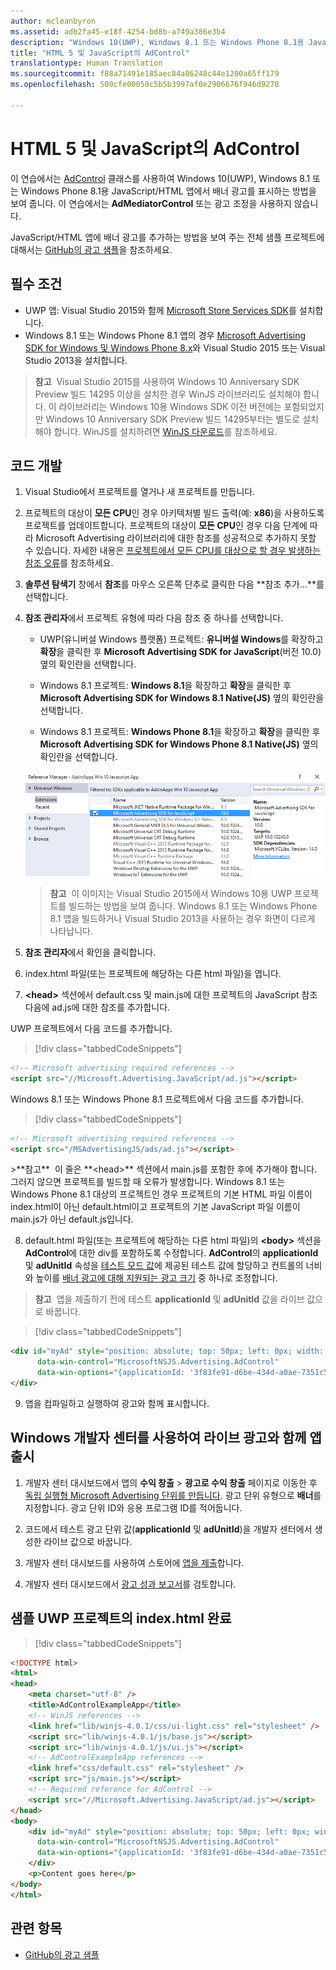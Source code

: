 ```yaml
---
author: mcleanbyron
ms.assetid: adb2fa45-e18f-4254-bd8b-a749a386e3b4
description: "Windows 10(UWP), Windows 8.1 또는 Windows Phone 8.1용 JavaScript/HTML 앱에서 AdControl 클래스를 사용하여 배너 광고를 표시하는 방법을 알아봅니다."
title: "HTML 5 및 JavaScript의 AdControl"
translationtype: Human Translation
ms.sourcegitcommit: f88a71491e185aec84a86248c44e1200a65ff179
ms.openlocfilehash: 509cfe00050c5b5b3997af0e2906676f946d9278

---
```


# <a name="adcontrol-in-html-5-and-javascript"></a>HTML 5 및 JavaScript의 AdControl

이 연습에서는 [AdControl](https://msdn.microsoft.com/library/windows/apps/microsoft.advertising.winrt.ui.adcontrol.aspx) 클래스를 사용하여 Windows 10(UWP), Windows 8.1 또는 Windows Phone 8.1용 JavaScript/HTML 앱에서 배너 광고를 표시하는 방법을 보여 줍니다. 이 연습에서는 **AdMediatorControl** 또는 광고 조정을 사용하지 않습니다.

JavaScript/HTML 앱에 배너 광고를 추가하는 방법을 보여 주는 전체 샘플 프로젝트에 대해서는 [GitHub의 광고 샘플](http://aka.ms/githubads)을 참조하세요.

## <a name="prerequisites"></a>필수 조건


* UWP 앱: Visual Studio 2015와 함께 [Microsoft Store Services SDK](http://aka.ms/store-em-sdk)를 설치합니다.
* Windows 8.1 또는 Windows Phone 8.1 앱의 경우 [Microsoft Advertising SDK for Windows 및 Windows Phone 8.x](http://aka.ms/store-8-sdk)와 Visual Studio 2015 또는 Visual Studio 2013을 설치합니다.

> **참고**&nbsp;&nbsp;Visual Studio 2015를 사용하여 Windows 10 Anniversary SDK Preview 빌드 14295 이상을 설치한 경우 WinJS 라이브러리도 설치해야 합니다. 이 라이브러리는 Windows 10용 Windows SDK 이전 버전에는 포함되었지만 Windows 10 Anniversary SDK Preview 빌드 14295부터는 별도로 설치해야 합니다. WinJS를 설치하려면 [WinJS 다운로드](http://try.buildwinjs.com/download/GetWinJS/)를 참조하세요.

## <a name="code-development"></a>코드 개발

1. Visual Studio에서 프로젝트를 열거나 새 프로젝트를 만듭니다.

2. 프로젝트의 대상이 **모든 CPU**인 경우 아키텍처별 빌드 출력(예: **x86**)을 사용하도록 프로젝트를 업데이트합니다. 프로젝트의 대상이 **모든 CPU**인 경우 다음 단계에 따라 Microsoft Advertising 라이브러리에 대한 참조를 성공적으로 추가하지 못할 수 있습니다. 자세한 내용은 [프로젝트에서 모든 CPU를 대상으로 할 경우 발생하는 참조 오류](known-issues-for-the-advertising-libraries.md#reference_errors)를 참조하세요.

3.  **솔루션 탐색기** 창에서 **참조**를 마우스 오른쪽 단추로 클릭한 다음 **참조 추가...**를 선택합니다.

4.  **참조 관리자**에서 프로젝트 유형에 따라 다음 참조 중 하나를 선택합니다.

    -   UWP(유니버설 Windows 플랫폼) 프로젝트: **유니버설 Windows**를 확장하고 **확장**을 클릭한 후 **Microsoft Advertising SDK for JavaScript**(버전 10.0) 옆의 확인란을 선택합니다.

    -   Windows 8.1 프로젝트: **Windows 8.1**을 확장하고 **확장**을 클릭한 후 **Microsoft Advertising SDK for Windows 8.1 Native(JS)** 옆의 확인란을 선택합니다.

    -   Windows 8.1 프로젝트: **Windows Phone 8.1**을 확장하고 **확장**을 클릭한 후 **Microsoft Advertising SDK for Windows Phone 8.1 Native(JS)** 옆의 확인란을 선택합니다.

    ![javascriptaddreference](images/13-f7f6d6a6-161e-4f17-995d-1236d0b5d9f2.png)

    > **참고**&nbsp;&nbsp;이 이미지는 Visual Studio 2015에서 Windows 10용 UWP 프로젝트를 빌드하는 방법을 보여 줍니다. Windows 8.1 또는 Windows Phone 8.1 앱을 빌드하거나 Visual Studio 2013을 사용하는 경우 화면이 다르게 나타납니다.

5.  **참조 관리자**에서 확인을 클릭합니다.

6.  index.html 파일(또는 프로젝트에 해당하는 다른 html 파일)을 엽니다.

7.  **&lt;head&gt;** 섹션에서 default.css 및 main.js에 대한 프로젝트의 JavaScript 참조 다음에 ad.js에 대한 참조를 추가합니다.

  UWP 프로젝트에서 다음 코드를 추가합니다.

  > [!div class="tabbedCodeSnippets"]
  ``` html
  <!-- Microsoft advertising required references -->
  <script src="//Microsoft.Advertising.JavaScript/ad.js"></script>
  ```

  Windows 8.1 또는 Windows Phone 8.1 프로젝트에서 다음 코드를 추가합니다.

  > [!div class="tabbedCodeSnippets"]
  ``` html
  <!-- Microsoft advertising required references -->
  <script src="/MSAdvertisingJS/ads/ad.js"></script>
  ```

  <span/>
  >**참고**&nbsp;&nbsp;이 줄은 **&lt;head&gt;** 섹션에서 main.js를 포함한 후에 추가해야 합니다. 그러지 않으면 프로젝트를 빌드할 때 오류가 발생합니다. Windows 8.1 또는 Windows Phone 8.1 대상의 프로젝트인 경우 프로젝트의 기본 HTML 파일 이름이 index.html이 아닌 default.html이고 프로젝트의 기본 JavaScript 파일 이름이 main.js가 아닌 default.js입니다.

8.  default.html 파일(또는 프로젝트에 해당하는 다른 html 파일)의 **&lt;body&gt;** 섹션을 **AdControl**에 대한 div를 포함하도록 수정합니다. **AdControl**의 **applicationId** 및 **adUnitId** 속성을 [테스트 모드 값](test-mode-values.md)에 제공된 테스트 값에 할당하고 컨트롤의 너비와 높이를 [배너 광고에 대해 지원되는 광고 크기](supported-ad-sizes-for-banner-ads.md) 중 하나로 조정합니다.

  > **참고**&nbsp;&nbsp;앱을 제출하기 전에 테스트 **applicationId** 및 **adUnitId** 값을 라이브 값으로 바꿉니다.

  > [!div class="tabbedCodeSnippets"]
  ``` html
  <div id="myAd" style="position: absolute; top: 50px; left: 0px; width: 300px; height: 250px; z-index: 1"
        data-win-control="MicrosoftNSJS.Advertising.AdControl"
        data-win-options="{applicationId: '3f83fe91-d6be-434d-a0ae-7351c5a997f1', adUnitId: '10865270'}">
  </div>
  ```

9.  앱을 컴파일하고 실행하여 광고와 함께 표시합니다.

## <a name="release-your-app-with-live-ads-using-windows-dev-center"></a>Windows 개발자 센터를 사용하여 라이브 광고와 함께 앱 출시


1.  개발자 센터 대시보드에서 앱의 **수익 창출** &gt; **광고로 수익 창출** 페이지로 이동한 후 [독립 실행형 Microsoft Advertising 단위를 만듭니다](../publish/monetize-with-ads.md). 광고 단위 유형으로 **배너**를 지정합니다. 광고 단위 ID와 응용 프로그램 ID를 적어둡니다.

2.  코드에서 테스트 광고 단위 값(**applicationId** 및 **adUnitId**)을 개발자 센터에서 생성한 라이브 값으로 바꿉니다.

3.  개발자 센터 대시보드를 사용하여 스토어에 [앱을 제출](../publish/app-submissions.md)합니다.

4.  개발자 센터 대시보드에서 [광고 성과 보고서](../publish/advertising-performance-report.md)를 검토합니다.

## <a name="complete-indexhtml-for-a-sample-uwp-project"></a>샘플 UWP 프로젝트의 index.html 완료

> [!div class="tabbedCodeSnippets"]
``` html
<!DOCTYPE html>
<html>
<head>
    <meta charset="utf-8" />
    <title>AdControlExampleApp</title>
    <!-- WinJS references -->
    <link href="lib/winjs-4.0.1/css/ui-light.css" rel="stylesheet" />
    <script src="lib/winjs-4.0.1/js/base.js"></script>
    <script src="lib/winjs-4.0.1/js/ui.js"></script>
    <!-- AdControlExampleApp references -->
    <link href="css/default.css" rel="stylesheet" />
    <script src="js/main.js"></script>
    <!-- Required reference for AdControl -->
    <script src="//Microsoft.Advertising.JavaScript/ad.js"></script>
</head>
<body>
    <div id="myAd" style="position: absolute; top: 50px; left: 0px; width: 300px; height: 250px; z-index: 1"
      data-win-control="MicrosoftNSJS.Advertising.AdControl"
      data-win-options="{applicationId: '3f83fe91-d6be-434d-a0ae-7351c5a997f1', adUnitId: '10865270'}">
    </div>
    <p>Content goes here</p>
</body>
</html>
```

## <a name="related-topics"></a>관련 항목

* [GitHub의 광고 샘플](http://aka.ms/githubads)
 

 



<!--HONumber=Dec16_HO2-->



